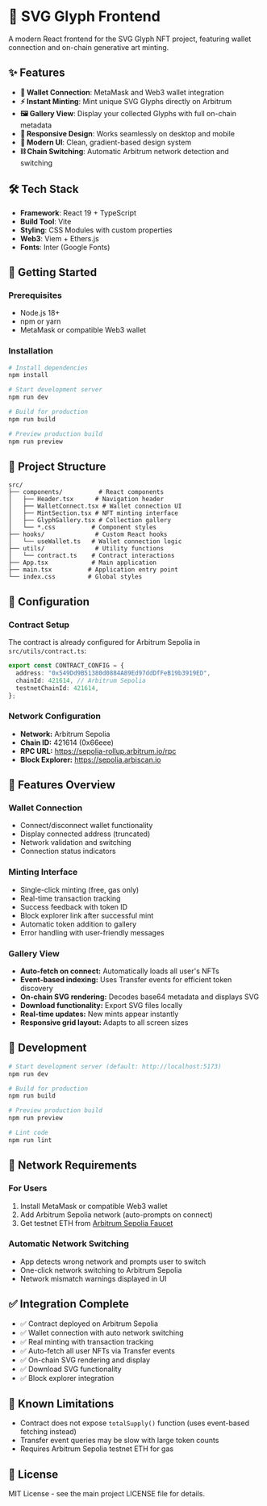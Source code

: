 # 🎨 SVG Glyph Frontend

A modern React frontend for the SVG Glyph NFT project, featuring wallet connection and on-chain generative art minting.

## ✨ Features

- **🔗 Wallet Connection**: MetaMask and Web3 wallet integration
- **⚡ Instant Minting**: Mint unique SVG Glyphs directly on Arbitrum
- **🖼️ Gallery View**: Display your collected Glyphs with full on-chain metadata
- **📱 Responsive Design**: Works seamlessly on desktop and mobile
- **🎨 Modern UI**: Clean, gradient-based design system
- **⛓️ Chain Switching**: Automatic Arbitrum network detection and switching

## 🛠️ Tech Stack

- **Framework**: React 19 + TypeScript
- **Build Tool**: Vite
- **Styling**: CSS Modules with custom properties
- **Web3**: Viem + Ethers.js
- **Fonts**: Inter (Google Fonts)

## 🚀 Getting Started

### Prerequisites

- Node.js 18+
- npm or yarn
- MetaMask or compatible Web3 wallet

### Installation

```bash
# Install dependencies
npm install

# Start development server
npm run dev

# Build for production
npm run build

# Preview production build
npm run preview
```

## 📁 Project Structure

```
src/
├── components/          # React components
│   ├── Header.tsx      # Navigation header
│   ├── WalletConnect.tsx # Wallet connection UI
│   ├── MintSection.tsx # NFT minting interface
│   ├── GlyphGallery.tsx # Collection gallery
│   └── *.css          # Component styles
├── hooks/              # Custom React hooks
│   └── useWallet.ts   # Wallet connection logic
├── utils/              # Utility functions
│   └── contract.ts    # Contract interactions
├── App.tsx            # Main application
├── main.tsx          # Application entry point
└── index.css         # Global styles
```

## 🔧 Configuration

### Contract Setup

The contract is already configured for Arbitrum Sepolia in `src/utils/contract.ts`:

```typescript
export const CONTRACT_CONFIG = {
  address: "0x549Dd9B51380d0884A89Ed97ddDfFeB19b3919ED",
  chainId: 421614, // Arbitrum Sepolia
  testnetChainId: 421614,
};
```

### Network Configuration

- **Network:** Arbitrum Sepolia
- **Chain ID:** 421614 (0x66eee)
- **RPC URL:** https://sepolia-rollup.arbitrum.io/rpc
- **Block Explorer:** https://sepolia.arbiscan.io

## 🎨 Features Overview

### Wallet Connection

- Connect/disconnect wallet functionality
- Display connected address (truncated)
- Network validation and switching
- Connection status indicators

### Minting Interface

- Single-click minting (free, gas only)
- Real-time transaction tracking
- Success feedback with token ID
- Block explorer link after successful mint
- Automatic token addition to gallery
- Error handling with user-friendly messages

### Gallery View

- **Auto-fetch on connect:** Automatically loads all user's NFTs
- **Event-based indexing:** Uses Transfer events for efficient token discovery
- **On-chain SVG rendering:** Decodes base64 metadata and displays SVG
- **Download functionality:** Export SVG files locally
- **Real-time updates:** New mints appear instantly
- **Responsive grid layout:** Adapts to all screen sizes

## 🚀 Development

```bash
# Start development server (default: http://localhost:5173)
npm run dev

# Build for production
npm run build

# Preview production build
npm run preview

# Lint code
npm run lint
```

## 🔌 Network Requirements

### For Users
1. Install MetaMask or compatible Web3 wallet
2. Add Arbitrum Sepolia network (auto-prompts on connect)
3. Get testnet ETH from [Arbitrum Sepolia Faucet](https://faucet.quicknode.com/arbitrum/sepolia)

### Automatic Network Switching
- App detects wrong network and prompts user to switch
- One-click network switching to Arbitrum Sepolia
- Network mismatch warnings displayed in UI

## ✅ Integration Complete

- ✅ Contract deployed on Arbitrum Sepolia
- ✅ Wallet connection with auto network switching
- ✅ Real minting with transaction tracking
- ✅ Auto-fetch all user NFTs via Transfer events
- ✅ On-chain SVG rendering and display
- ✅ Download SVG functionality
- ✅ Block explorer integration

## 🐛 Known Limitations

- Contract does not expose `totalSupply()` function (uses event-based fetching instead)
- Transfer event queries may be slow with large token counts
- Requires Arbitrum Sepolia testnet ETH for gas

## 📄 License

MIT License - see the main project LICENSE file for details.
